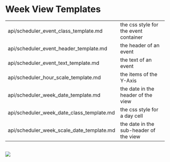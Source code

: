 
Week View Templates
==============

<table class="webixdoc_links">
	<tbody>
    <tr>
		<td class="webixdoc_links0">api/scheduler_event_class_template.md</td>
		<td>the css style for the event container</td>
	</tr>
	<tr>
		<td class="webixdoc_links0">api/scheduler_event_header_template.md</td>
		<td>the header of an event</td>
	</tr>
	<tr>
		<td class="webixdoc_links0">api/scheduler_event_text_template.md</td>
		<td>the text of an event</td>
	</tr>
	<tr>
		<td class="webixdoc_links0">api/scheduler_hour_scale_template.md</td>
		<td>the items of the Y-Axis</td>
	</tr>
	<tr>
		<td class="webixdoc_links0">api/scheduler_week_date_template.md</td>
		<td>the date in the header of the view</td>
	</tr>
	<tr>
		<td class="webixdoc_links0"> api/scheduler_week_date_class_template.md</td>
		<td>the css style for a day cell</td>
	</tr>
	<tr>
		<td class="webixdoc_links0">api/scheduler_week_scale_date_template.md</td>
		<td>the date in the sub-header of the view</td>
	</tr>
	</tbody>
</table>

  
<br>

<img src="api/week_view_templates.png"/>




